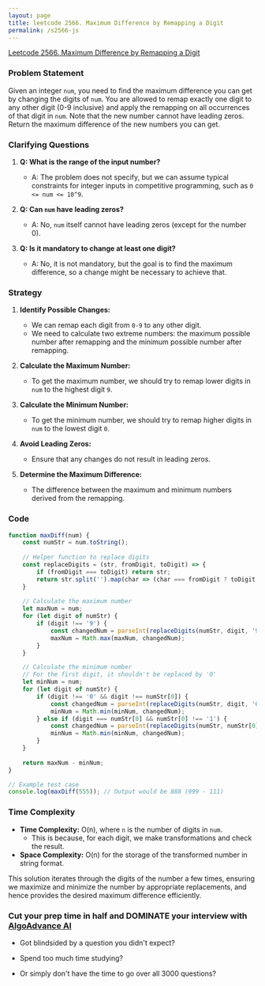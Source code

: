 ```yaml
---
layout: page
title: leetcode 2566. Maximum Difference by Remapping a Digit
permalink: /s2566-js
---
```

[Leetcode 2566. Maximum Difference by Remapping a Digit](https://algoadvance.github.io/algoadvance/l2566)
### Problem Statement
Given an integer `num`, you need to find the maximum difference you can get by changing the digits of `num`. You are allowed to remap exactly one digit to any other digit (0-9 inclusive) and apply the remapping on all occurrences of that digit in `num`. Note that the new number cannot have leading zeros. Return the maximum difference of the new numbers you can get.

### Clarifying Questions
1. **Q: What is the range of the input number?**
   - A: The problem does not specify, but we can assume typical constraints for integer inputs in competitive programming, such as `0 <= num <= 10^9`.

2. **Q: Can `num` have leading zeros?**
   - A: No, `num` itself cannot have leading zeros (except for the number 0).

3. **Q: Is it mandatory to change at least one digit?**
   - A: No, it is not mandatory, but the goal is to find the maximum difference, so a change might be necessary to achieve that.

### Strategy
1. **Identify Possible Changes:**
    - We can remap each digit from `0-9` to any other digit.
    - We need to calculate two extreme numbers: the maximum possible number after remapping and the minimum possible number after remapping.

2. **Calculate the Maximum Number:**
    - To get the maximum number, we should try to remap lower digits in `num` to the highest digit `9`.

3. **Calculate the Minimum Number:**
    - To get the minimum number, we should try to remap higher digits in `num` to the lowest digit `0`.

4. **Avoid Leading Zeros:**
    - Ensure that any changes do not result in leading zeros.

5. **Determine the Maximum Difference:**
    - The difference between the maximum and minimum numbers derived from the remapping.

### Code

```javascript
function maxDiff(num) {
    const numStr = num.toString();
    
    // Helper function to replace digits
    const replaceDigits = (str, fromDigit, toDigit) => {
        if (fromDigit === toDigit) return str;
        return str.split('').map(char => (char === fromDigit ? toDigit : char)).join('');
    }
    
    // Calculate the maximum number
    let maxNum = num;
    for (let digit of numStr) {
        if (digit !== '9') {
            const changedNum = parseInt(replaceDigits(numStr, digit, '9'));
            maxNum = Math.max(maxNum, changedNum);
        }
    }

    // Calculate the minimum number
    // For the first digit, it shouldn't be replaced by '0'
    let minNum = num;
    for (let digit of numStr) {
        if (digit !== '0' && digit !== numStr[0]) {
            const changedNum = parseInt(replaceDigits(numStr, digit, '0'));
            minNum = Math.min(minNum, changedNum);
        } else if (digit === numStr[0] && numStr[0] !== '1') {
            const changedNum = parseInt(replaceDigits(numStr, numStr[0], '1'));
            minNum = Math.min(minNum, changedNum);
        }
    }
    
    return maxNum - minNum;
}

// Example test case
console.log(maxDiff(555)); // Output would be 888 (999 - 111)
```

### Time Complexity
- **Time Complexity:** O(n), where `n` is the number of digits in `num`.
  - This is because, for each digit, we make transformations and check the result.
- **Space Complexity:** O(n) for the storage of the transformed number in string format.

This solution iterates through the digits of the number a few times, ensuring we maximize and minimize the number by appropriate replacements, and hence provides the desired maximum difference efficiently.


### Cut your prep time in half and DOMINATE your interview with [AlgoAdvance AI](https://algoAdvance.com)

- Got blindsided by a question you didn't expect?

- Spend too much time studying?

- Or simply don't have the time to go over all 3000 questions?

